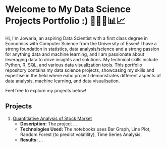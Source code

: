 # Welcome to My Data Science Projects Portfolio :) 👩🏽‍💻📊📈

Hi, I'm Jowaria, an aspiring Data Scientist with a first class degree in Economics with Computer Science from the University of Essex! I have a strong foundation in statistics, data analysis/science and a strong passion for anything data and machine learning, and I am passionate about leveraging data to drive insights and solutions. My technical skills include Python, R, SQL, and various data visualization tools. This portfolio repository contains my data science projects, showcasing my skills and expertise in the field where eahc project demonstrates different aspects of data analysis, machine learning, and data visualisation.

Feel free to explore my projects below!

## Projects
1. [Quantitiative Analysis of Stock Market](https://github.com/codingwithjo/data/tree/main/quantitative-analysis-stock-market)
   - **Description:** The project ... 
   - **Technologies Used:** The notebooks uses Bar Graph, Line Plot, Random Forest (to predict volatility), Time Series Analysis. 
   - **Results:** ...
